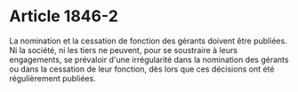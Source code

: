 # Article 1846-2

La nomination et la cessation de fonction des gérants doivent être publiées.   Ni la société, ni les tiers ne peuvent, pour se soustraire à leurs engagements, se prévaloir d'une irrégularité dans la nomination des gérants ou dans la cessation de leur fonction, dès lors que ces décisions ont été régulièrement publiées.